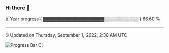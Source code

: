 ### Hi there 👋

⏳ Year progress { ▓▓▓▓▓▓▓▓▓▓▓▓▓▓▓▓▓▓▓░░░░░░░░░░░ } 66.60 %

---

⏰ Updated on Thursday, September 1, 2022, 2:30 AM UTC

![Progress Bar CI](https://github.com/arthurbuhl/arthurbuhl/workflows/Progress%20Bar%20CI/badge.svg)
